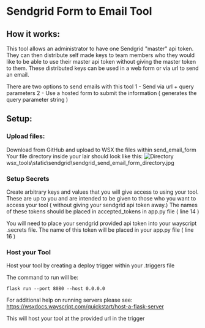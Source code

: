 # Sendgrid Form to Email Tool

## How it works:
This tool allows an administrator to have one Sendgrid "master" api token.
They can then distribute self made keys to team members who they would like to be able to use their master api token without giving the master token to them.
These distributed keys can be used in a web form or via url to send an email.

There are two options to send emails with this tool
1 - Send via url + query parameters
2 - Use a hosted form to submit the information ( generates the query parameter string )

## Setup:
### Upload files:
Download from GitHub and upload to WSX the files within send_email_form
Your file directory inside your lair should look like this:
![Directory](https://raw.githubusercontent.com/wayscript/wsx_tools/master/static/sendgrid/sendgrid_send_email_form_directory.jpg)
wsx_tools\static\sendgrid\sendgrid_send_email_form_directory.jpg

### Setup Secrets
Create arbitrary keys and values that you will give access to using your tool.
These are up to you and are intended to be given to those who you want to access your tool ( without giving your sendgrid api token away.)
The names of these tokens should be placed in accepted_tokens in app.py file ( line 14 )

You will need to place your sendgrid provided api token into your wayscript .secrets file.
The name of this token will be placed in your app.py file ( line 16 )

### Host your Tool
Host your tool by creating a deploy trigger within your .triggers file

The command to run will be:
```
flask run --port 8080 --host 0.0.0.0
```
For additional help on running servers please see:
https://wsxdocs.wayscript.com/quickstart/host-a-flask-server

This will host your tool at the provided url in the trigger
